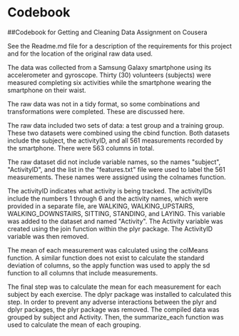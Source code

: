 # Codebook
##Codebook for Getting and Cleaning Data Assignment on Cousera

See the Readme.md file for a description of the requirements for this project and for the location of the original raw data used.

The data was collected from a Samsung Galaxy smartphone using its accelerometer and gyroscope. Thirty (30) volunteers (subjects) were measured completing six activities while the smartphone wearing the smartphone on their waist.

The raw data was not in a tidy format, so some combinations and transformations were completed. These are discussed here.

The raw data included two sets of data: a test group and a training group. These two datasets were combined using the cbind function. Both datasets include the subject, the activityID, and all 561 measurements recorded by the smartphone. There were 563 columns in total.

The raw dataset did not include variable names, so the names "subject", "ActivityID", and the list in the "features.txt" file were used to label the 561 measurements. These names were assigned using the colnames function. 

The activityID indicates what activity is being tracked. The activityIDs include the numbers 1 through 6 and the activity names, which were provided in a separate file, are WALKING, WALKING_UPSTAIRS, WALKING_DOWNSTAIRS, SITTING, STANDING, and LAYING. This variable was added to the dataset and named "Activity". The Activity variable was created using the join function within the plyr package. The ActivityID variable was then removed.

The mean of each measurement was calculated using the colMeans function. A similar function does not exist to calculate the standard deviation of columns, so the apply function was used to apply the sd function to all columns that include measurements.

The final step was to calculate the mean for each measurement for each subject by each exercise. The dplyr package was installed to calculated this step. In order to prevent any adverse interactions between the plyr and dplyr packages, the plyr package was removed. The compiled data was grouped by subject and Activity. Then, the summarize_each function was used to calculate the mean of each grouping. 



    
